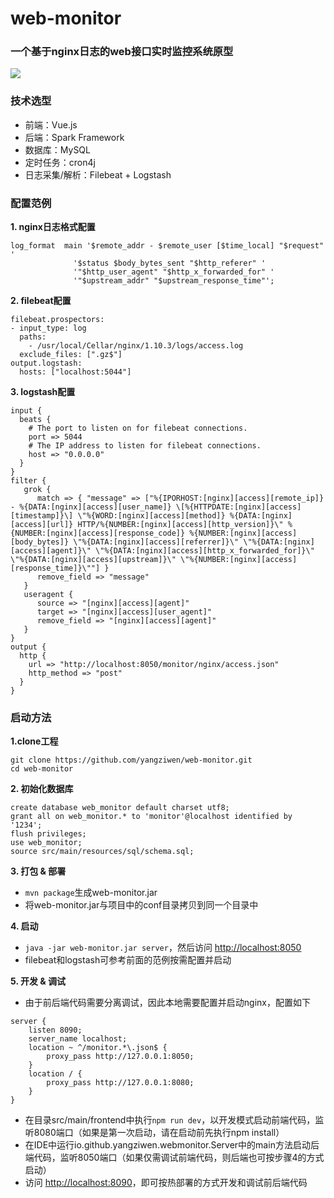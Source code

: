 # web-monitor
### 一个基于nginx日志的web接口实时监控系统原型
![](http://upload-images.jianshu.io/upload_images/4565596-99841b265b18664c.png?imageMogr2/auto-orient/strip%7CimageView2/2/w/1240)

### 技术选型
- 前端：Vue.js
- 后端：Spark Framework
- 数据库：MySQL
- 定时任务：cron4j
- 日志采集/解析：Filebeat + Logstash

### 配置范例
**1. nginx日志格式配置**
```
log_format  main '$remote_addr - $remote_user [$time_local] "$request" '
              '$status $body_bytes_sent "$http_referer" '
              '"$http_user_agent" "$http_x_forwarded_for" '
              '"$upstream_addr" "$upstream_response_time"';
```
**2. filebeat配置**
```
filebeat.prospectors:
- input_type: log
  paths:
    - /usr/local/Cellar/nginx/1.10.3/logs/access.log
  exclude_files: [".gz$"]
output.logstash:
  hosts: ["localhost:5044"]
```
**3. logstash配置**
```
input {
  beats {
    # The port to listen on for filebeat connections.
    port => 5044
    # The IP address to listen for filebeat connections.
    host => "0.0.0.0"
  }
}
filter {
   grok {
      match => { "message" => ["%{IPORHOST:[nginx][access][remote_ip]} - %{DATA:[nginx][access][user_name]} \[%{HTTPDATE:[nginx][access][timestamp]}\] \"%{WORD:[nginx][access][method]} %{DATA:[nginx][access][url]} HTTP/%{NUMBER:[nginx][access][http_version]}\" %{NUMBER:[nginx][access][response_code]} %{NUMBER:[nginx][access][body_bytes]} \"%{DATA:[nginx][access][referrer]}\" \"%{DATA:[nginx][access][agent]}\" \"%{DATA:[nginx][access][http_x_forwarded_for]}\" \"%{DATA:[nginx][access][upstream]}\" \"%{NUMBER:[nginx][access][response_time]}\""] }
      remove_field => "message"
   }
   useragent {
      source => "[nginx][access][agent]"
      target => "[nginx][access][user_agent]"
      remove_field => "[nginx][access][agent]"
   }
}
output {
  http {
    url => "http://localhost:8050/monitor/nginx/access.json"
    http_method => "post"
  }
}
```
### 启动方法

**1.clone工程**
```
git clone https://github.com/yangziwen/web-monitor.git
cd web-monitor
```

**2. 初始化数据库**
```
create database web_monitor default charset utf8;
grant all on web_monitor.* to 'monitor'@localhost identified by '1234';
flush privileges;
use web_monitor;
source src/main/resources/sql/schema.sql;
```

**3. 打包 & 部署**
- `mvn package`生成web-monitor.jar
- 将web-monitor.jar与项目中的conf目录拷贝到同一个目录中

**4. 启动**
- `java -jar web-monitor.jar server`，然后访问 [http://localhost:8050](http://localhost:8050)
- filebeat和logstash可参考前面的范例按需配置并启动

**5. 开发 & 调试**
- 由于前后端代码需要分离调试，因此本地需要配置并启动nginx，配置如下
```
server {
    listen 8090;
    server_name localhost;
    location ~ ^/monitor.*\.json$ {
        proxy_pass http://127.0.0.1:8050;
    }
    location / {
        proxy_pass http://127.0.0.1:8080;
    }
}
```
- 在目录src/main/frontend中执行`npm run dev`，以开发模式启动前端代码，监听8080端口（如果是第一次启动，请在启动前先执行npm install）
- 在IDE中运行io.github.yangziwen.webmonitor.Server中的main方法启动后端代码，监听8050端口（如果仅需调试前端代码，则后端也可按步骤4的方式启动）
- 访问 [http://localhost:8090](http://localhost:8090)，即可按热部署的方式开发和调试前后端代码